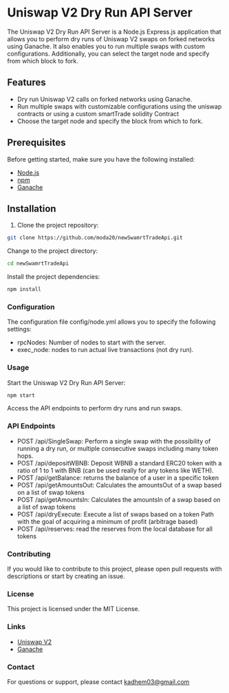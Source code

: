 # Uniswap V2 Dry Run API Server

The Uniswap V2 Dry Run API Server is a Node.js Express.js application that allows you to perform dry runs of Uniswap V2
swaps on forked networks using Ganache. It also enables you to run multiple swaps with custom configurations.
Additionally, you can select the target node and specify from which block to fork.

## Features

- Dry run Uniswap V2 calls on forked networks using Ganache.
- Run multiple swaps with customizable configurations using the uniswap contracts or using a custom smartTrade solidity Contract
- Choose the target node and specify the block from which to fork.

## Prerequisites

Before getting started, make sure you have the following installed:

- [Node.js](https://nodejs.org/)
- [npm](https://www.npmjs.com/)
- [Ganache](https://www.trufflesuite.com/ganache)

## Installation

1. Clone the project repository:

```bash
git clone https://github.com/moda20/newSwamrtTradeApi.git
```

Change to the project directory:

```bash
cd newSwamrtTradeApi
```
Install the project dependencies:

```bash
npm install
```
### Configuration

The configuration file config/node.yml allows you to specify the following settings:

- rpcNodes: Number of nodes to start with the server.
- exec_node: nodes to run actual live transactions (not dry run).

### Usage

Start the Uniswap V2 Dry Run API Server:

```bash
npm start
```

Access the API endpoints to perform dry runs and run swaps.

### API Endpoints

* POST /api/SingleSwap: Perform a single swap with the possibility of running a dry run, or multiple consecutive swaps including many token hops.
* POST /api/depositWBNB: Deposit WBNB a standard ERC20 token with a ratio of 1 to 1 with BNB (can be used really for any tokens like WETH).
* POST /api/getBalance: returns the balance of a user in a specific token 
* POST /api/getAmountsOut: Calculates the amountsOut of a swap based on a list of swap tokens
* POST /api/getAmountsIn: Calculates the amountsIn of a swap based on a list of swap tokens
* POST /api/dryExecute: Execute a list of swaps based on a token Path with the goal of acquiring a minimum of profit (arbitrage based)
* POST /api/reserves: read the reserves from the local database for all tokens


### Contributing
If you would like to contribute to this project, please open pull requests with descriptions or start by creating an issue.

### License
This project is licensed under the MIT License.

### Links
* [Uniswap V2](https://uniswap.org/)
* [Ganache](https://www.trufflesuite.com/ganache)


### Contact
For questions or support, please contact kadhem03@gmail.com

